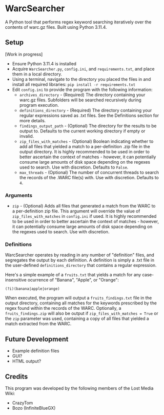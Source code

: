 # WarcSearcher
A Python tool that performs regex keyword searching iteratively over the contents of warc.gz files. Built using Python 3.11.4.

## Setup

[Work in progress]

* Ensure Python 3.11.4 is installed
* Acquire `WarcSearcher.py`, `config.ini`, and `requirements.txt`, and place them in a local directory.
* Using a terminal, navigate to the directory you placed the files in and install all required libraries: `pip install -r requirements.txt`
* Edit `config.ini` to provide the program with the following information:
  * `archives_directory` - (Required) The directory containing your warc.gz files. Subfolders will be searched recursively during program execution.
  * `definitions_directory` - (Required) The directory containing your regular expressions saved as .txt files. See the Definitions section for more details.
  * `findings_output_path` - (Optional) The directory for the results to be output to. Defaults to the current working directory if empty or invalid.
  * `zip_files_with_matches` - (Optional) Boolean indicating whether to add all files that yielded a match to a per-definition .zip file in the output directory. It is highly recommended to be used in order to better ascertain the context of matches - however, it can potentially consume large amounts of disk space depending on the regexes used to search. Use with discretion. Defaults to `False`.
  * `max_threads` - (Optional) The number of concurrent threads to search the records of the .WARC file(s) with. Use with discretion. Defaults to `4`.


### Arguments
* `zip` - (Optional) Adds all files that generated a match from the WARC to a per-definition zip file. This argument will override the value of `zip_files_with_matches` in `config.ini` if used. It is highly recommended to be used in order to better ascertain the context of matches - however, it can potentially consume large amounts of disk space depending on the regexes used to search. Use with discretion. 


### Definitions

WarcSearcher operates by reading in any number of "definition" files, and segregates the output by each definition. A definition is simply a .txt file in the user-defined `definitions_directory` that contains a regular expression. 

Here's a simple example of a `fruits.txt` that yields a match for any case-insensitive ocurrence of "Banana", "Apple", or "Orange":

`(?i)(banana|apple|orange)`

When executed, the program will output a `fruits_findings.txt` file in the output directory, containing all matches for the keywords prescribed by the regex found within the records of the WARC. Optionally, a `fruits_findings.zip` will also be output if `zip_files_with_matches = True` or the `zip` parameter was used, containing a copy of all files that yielded a match extracted from the WARC.


## Future Development
* Example definition files
* GUI?
* HTML output?

## Credits
This program was developed by the following members of the Lost Media Wiki:
* CrazyTom
* Bozo (InfiniteBlueGX)
